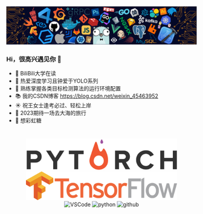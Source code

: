 <h1>
</h1>
<div align="center"><img src="https://github.com/NonnettaWu/NonnettaWu/blob/main/Img/Readme.png" /></div>

### Hi，很高兴遇见你 👋

- 🧡 BiliBili大学在读
- 🔨 热爱深度学习且钟爱于YOLO系列
- 🤡 熟练掌握各类目标检测算法的运行环境配置
- 📚 我的CSDN博客 https://blog.csdn.net/weixin_45463952
- ☀️ 祝王女士逢考必过、轻松上岸
- 🌊 2023期待一场去大海的旅行
- 🍬 想彩虹糖

<h1>
</h1>

<div align="center">
  <img alt="PyTorch" src="https://github.com/NonnettaWu/NonnettaWu/blob/main/Img/PyTorch2.png" width="400" title="PyTorch">
  <img alt="Tensorflow" src="https://github.com/NonnettaWu/NonnettaWu/blob/main/Img/Tensorflow.png" width="400" title="Tensorflow"> 
</div>

<div align="center">
  <img alt="VSCode" src="https://i.giphy.com/media/IdyAQJVN2kVPNUrojM/200.webp" width="100" title="vscode">
  <img alt="python" src="https://i.giphy.com/media/LMt9638dO8dftAjtco/200.webp" width="100" title="python">
  <img alt="github" src="https://i.giphy.com/media/KzJkzjggfGN5Py6nkT/200.webp" width="100" title="github">
</div>

